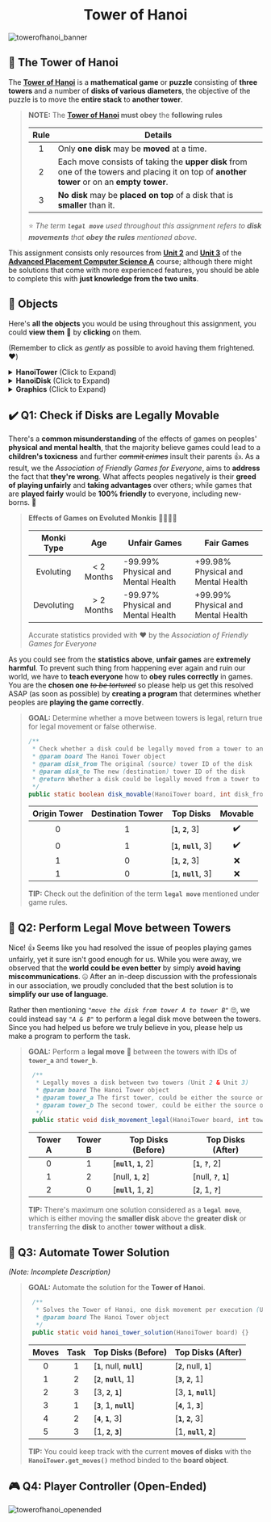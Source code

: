 <div align="center">
	<h1>Tower of Hanoi</h1>
</div>

![towerofhanoi_banner](https://user-images.githubusercontent.com/41904540/194917363-c366e1f9-67a5-45c6-8e20-7fc0d87372c8.png)

## 🎲 The Tower of Hanoi

The **[Tower of Hanoi](https://en.wikipedia.org/wiki/Tower_of_Hanoi)** is a **mathematical game** or **puzzle**
consisting of **three towers** and a number of **disks of various diameters**,
the objective of the puzzle is to move the **entire stack** to **another tower**.

> **NOTE:** The **[Tower of Hanoi](https://en.wikipedia.org/wiki/Tower_of_Hanoi) must obey** the **following rules**
>
> | Rule | Details                                                                                                                                     |
> | :--: | ------------------------------------------------------------------------------------------------------------------------------------------- |
> | 1    | Only **one disk** may be **moved** at a time.                                                                                               |
> | 2    | Each move consists of taking the **upper disk** from one of the towers and placing it on top of **another tower** or on an **empty tower**. |
> | 3    | **No disk** may be **placed on top** of a disk that is **smaller** than it.                                                                 |
>
> ⭐ *The term **`legal move`** used throughout this assignment refers to **disk movements** that **obey the rules** mentioned above*.

This assignment consists only resources from **[Unit 2](https://apstudents.collegeboard.org/courses/ap-computer-science-a)** and **[Unit 3](https://apstudents.collegeboard.org/courses/ap-computer-science-a)**
of the **[Advanced Placement Computer Science A](https://apstudents.collegeboard.org/courses/ap-computer-science-a)** course;
although there might be solutions that come with more experienced features,
you should be able to complete this with **just knowledge from the two units**.

## 🧰 Objects

Here's **all the objects** you would be using throughout this assignment,
you could **view them** 👀 by **clicking** on them.

(Remember to click as *gently* as possible to avoid having them frightened. ❤️)

<details>
	<summary><b>HanoiTower</b> (Click to Expand)</summary>

> **HanoiTower:** Game object that includes all the tower and disks
>
> ```java
> /**
>  * Request a disk movement from a tower to another, throws an exception if unattainable
>  * @param disk_from The original (source) tower ID of the disk
>  * @param disk_to The new (destination) tower ID of the disk
>  */
> public void move_disk(int disk_from, int disk_to) {}
> /**
>  * Gets the amount of disks in a tower
>  * @param tower_id The ID of the tower
>  * @return The amount of disks in a tower
>  */
> public int get_height(int tower_id) {}
> /**
>  * Gets the disk located at the top of a tower
>  * @param tower_id The ID of the tower
>  * @return The disk located at the top of a tower
>  */
> public HanoiDisk get_top(int tower_id) {}
> /**
>  * Gets the total amount of disks
>  * @return The total amount of disks
>  */
> public int get_disks() {}
> /**
>  * Gets the total amount of successful disk moves
>  * @return The total amount of successful disk moves
>  */
> public int get_moves() {}
> ```
</details>


<details>
	<summary><b>HanoiDisk</b> (Click to Expand)</summary>

> **HanoiDisk:** Disk that could be transfered between towers
>
> ```java
> /**
>  * Gets the ID of the disk
>  * @return The ID of the disk
>  */
> public byte get_id() {}
> ```
</details>

<details>
	<summary><b>Graphics</b> (Click to Expand)</summary>

> **Graphics:** Utilities for graphical programming in terminals
>
> | Color                    | Color                     | Color                   |
> | ------------------------ | ------------------------- | ----------------------- |
> | Graphics.**RED_DARK**    | Graphics.**AQUA_DARK**    | Graphics.**WHITE**      |
> | Graphics.**RED_LIGHT**   | Graphics.**AQUA_LIGHT**   | Graphics.**GRAY_DARK**  |
> | Graphics.**GOLD**        | Graphics.**BLUE_DARK**    | Graphics.**GRAY_LIGHT** |
> | Graphics.**YELLOW**      | Graphics.**BLUE_LIGHT**   | Graphics.**BLACK**      |
> | Graphics.**GREEN_DARK**  | Graphics.**PURPLE_DARK**  | Graphics.**BOLD**       |
> | Graphics.**GREEN_LIGHT** | Graphics.**PURPLE_LIGHT** | Graphics.**RESET**      |
>
> ```java
> /**
>  * Applies foreground text color to the following string
>  * @param red The red value of the foreground RGB color
>  * @param green The green value of the foreground RGB color
>  * @param blue The blue value of the foreground RGB color
>  * @return The chainable Graphics object
>  */
> public Graphics foreground(byte red, byte green, byte blue) {}
> /**
>  * Applies background text color to the following string
>  * @param red The red value of the background RGB color
>  * @param green The green value of the background RGB color
>  * @param blue The blue value of the background RGB color
>  * @return The chainable Graphics object
>  */
> public Graphics background(byte red, byte green, byte blue) {}
> /**
>  * Applies bold styling to the following string
>  * @return The chainable Graphics object
>  */
> public Graphics bold() {}
> /**
>  * Reset the styling of the following string
>  * @return The chainable Graphics object
>  */
> public Graphics reset() {}
> ```
</details>

## ✔️ Q1: Check if Disks are Legally Movable

There's a **common misunderstanding** of the effects of games on peoples' **physical and mental health**,
that the majority believe games could lead to a **children's toxicness** and further ~~*commit crimes*~~ insult their parents 👍.
As a result, we the *Association of Friendly Games for Everyone*, aims to **address** the fact that **they're wrong**.
What affects peoples negatively is their **greed of playing unfairly** and **taking advantages** over others;
while games that are **played fairly** would be **100% friendly** to everyone, including new-borns. 🧒

> **Effects of Games on Evoluted Monkis** 🐒🧑‍🤝‍🧑
>
> | Monki Type | Age        | Unfair Games                       | Fair Games                         |
> | :--------: | :--------: | ---------------------------------- | ---------------------------------- |
> | Evoluting  | < 2 Months | -99.99% Physical and Mental Health | +99.98% Physical and Mental Health |
> | Devoluting | > 2 Months | -99.97% Physical and Mental Health | +99.99% Physical and Mental Health |
>
> Accurate statistics provided with ❤️ by the *Association of Friendly Games for Everyone*

As you could see from the **statistics above**, **unfair games** are **extremely harmful**.
To prevent such thing from happening ever again and ruin our world, we have to **teach everyone** how to **obey rules correctly** in games.
You are the **chosen one** ~~*to be tortured*~~ so please help us get this resolved ASAP (as soon as possible)
by **creating a program** that determines whether peoples are **playing the game correctly**.

> **GOAL:** Determine whether a move between towers is legal, return true for legal movement or false otherwise.
> ```java
> /**
>  * Check whether a disk could be legally moved from a tower to another (Unit 2 & Unit 3)
>  * @param board The Hanoi Tower object
>  * @param disk_from The original (source) tower ID of the disk
>  * @param disk_to The new (destination) tower ID of the disk
>  * @return Whether a disk could be legally moved from a tower to another
>  */
> public static boolean disk_movable(HanoiTower board, int disk_from, int disk_to) {}
> ```
> | Origin Tower | Destination Tower | Top Disks                | Movable |
> | :----------: | :---------------: | ------------------------ | :-----: |
> | 0            | 1                 | [**`1`**, **`2`**, 3]    | ✔️       |
> | 0            | 1                 | [**`1`**, **`null`**, 3] | ✔️       |
> | 1            | 0                 | [**`1`**, **`2`**, 3]    | ❌       |
> | 1            | 0                 | [**`1`**, **`null`**, 3] | ❌       |
>
> **TIP:** Check out the definition of the term **`legal move`** mentioned under game rules.

## 👫 Q2: Perform Legal Move between Towers

Nice! 👍 Seems like you had resolved the issue of peoples playing games unfairly, yet it sure isn't good enough for us.
While you were away, we observed that the **world could be even better** by simply **avoid having miscommunications**. 🤐
After an in-deep discussion with the professionals in our association,
we proudly concluded that the best solution is to **simplify our use of language**.

Rather then mentioning *`"move the disk from tower A to tower B"`* 🙄,
we could instead say *`"A & B"`* to perform a legal disk move between the towers.
Since you had helped us before we truly believe in you,
please help us make a program to perform the task.

> **GOAL:** Perform a **legal move** 💱 between the towers with IDs of **`tower_a`** and **`tower_b`**.
> ```java
>  /**
>   * Legally moves a disk between two towers (Unit 2 & Unit 3)
>   * @param board The Hanoi Tower object
>   * @param tower_a The first tower, could be either the source or destination of the disk
>   * @param tower_b The second tower, could be either the source or destination of the disk
>   */
>  public static void disk_movement_legal(HanoiTower board, int tower_a, int tower_b) {}
> ```
> | Tower A | Tower B | Top Disks (Before)       | Top Disks (After)        |
> | :-----: | :-----: | ------------------------ | ------------------------ |
> | 0       | 1       | [**`null`**, **`1`**, 2] | [**`1`**, **`?`**, 2]    |
> | 1       | 2       | [null, **`1`**, **`2`**] | [null, **`?`**, **`1`**] |
> | 2       | 0       | [**`null`**, 1, **`2`**] | [**`2`**, 1, **`?`**]    |
>
> **TIP:** There's maximum one solution considered as a **`legal move`**,
> which is either moving the **smaller disk** above the **greater disk**
> or transferring the **disk** to another **tower without a disk**.

## 🦾 Q3: Automate Tower Solution

*(Note: Incomplete Description)*

> **GOAL:** Automate the solution for the **Tower of Hanoi**.
> ```java
>  /**
>   * Solves the Tower of Hanoi, one disk movement per execution (Unit 2 & Unit 3)
>   * @param board The Hanoi Tower object
>   */
>  public static void hanoi_tower_solution(HanoiTower board) {}
> ```
> | Moves | Task | Top Disks (Before)          | Top Disks (After)        |
> | :---: | :--: | --------------------------- | ------------------------ |
> | 0     | 1    | [**`1`**, null, **`null`**] | [**`2`**, null, **`1`**] |
> | 1     | 2    | [**`2`**, **`null`**, 1]    | [**`3`**, **`2`**, 1]    |
> | 2     | 3    | [3, **`2`**, **`1`**]       | [3, **`1`**, **`null`**] |
> | 3     | 1    | [**`3`**, 1, **`null`**]    | [**`4`**, 1, **`3`**]    |
> | 4     | 2    | [**`4`**, **`1`**, 3]       | [**`1`**, **`2`**, 3]    |
> | 5     | 3    | [1, **`2`**, **`3`**]       | [1, **`null`**, **`2`**] |
> 
> **TIP:** You could keep track with the current **moves of disks** with the
> **`HanoiTower.get_moves()`** method binded to the **board object**.

## 🎮 Q4: Player Controller (Open-Ended)

![towerofhanoi_openended](https://user-images.githubusercontent.com/41904540/199811719-8a59c291-8202-4b60-a2ba-8af34c406edb.png)